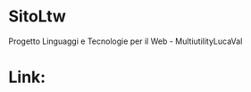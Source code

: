 # SitoLtw
Progetto Linguaggi e Tecnologie per il Web - MultiutilityLucaVal

# Link: 
[r2h]: http://www.multiutilitylucaval.altervista.org
